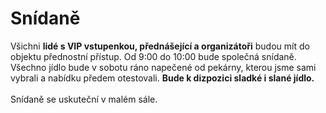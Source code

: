 # Snídaně

Všichni **lidé s VIP vstupenkou, přednášející a organizátoři** budou mít do objektu přednostní přístup. Od 9:00 do 10:00 bude společná snídaně. Všechno jídlo bude v sobotu ráno napečené od pekárny, kterou jsme sami vybrali a nabídku předem otestovali. **Bude k dizpozici sladké i slané jídlo.** \
\
Snídaně se uskuteční v malém sále.&#x20;
